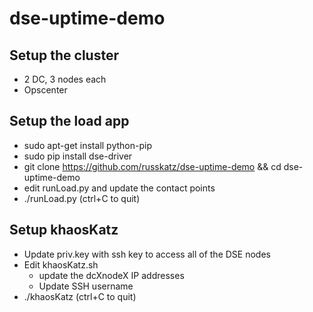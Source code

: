 # dse-uptime-demo

## Setup the cluster
* 2 DC, 3 nodes each
* Opscenter

## Setup the load app
* sudo apt-get install python-pip
* sudo pip install dse-driver
* git clone https://github.com/russkatz/dse-uptime-demo && cd dse-uptime-demo
* edit runLoad.py and update the contact points
* ./runLoad.py (ctrl+C to quit)

## Setup khaosKatz
* Update priv.key with ssh key to access all of the DSE nodes
* Edit khaosKatz.sh
  * update the dcXnodeX IP addresses
  * Update SSH username
* ./khaosKatz (ctrl+C to quit)
